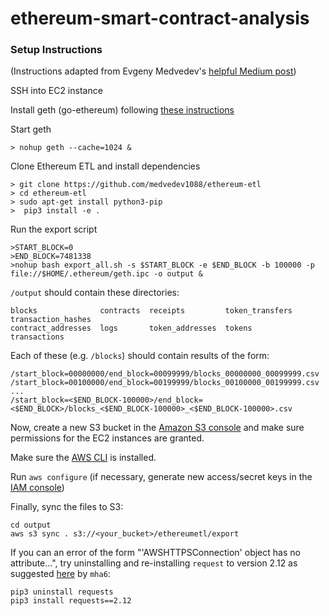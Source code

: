 # ethereum-smart-contract-analysis

### Setup Instructions

(Instructions adapted from Evgeny Medvedev's [helpful Medium post](https://medium.com/@medvedev1088/exporting-and-analyzing-ethereum-blockchain-f5353414a94e))

SSH into EC2 instance

Install geth (go-ethereum) following [these instructions](https://github.com/ethereum/go-ethereum/wiki/Installation-Instructions-for-Ubuntu)

Start geth
```
> nohup geth --cache=1024 &
```

Clone Ethereum ETL and install dependencies

```
> git clone https://github.com/medvedev1088/ethereum-etl
> cd ethereum-etl
> sudo apt-get install python3-pip
>  pip3 install -e .
```

Run the export script

```
>START_BLOCK=0
>END_BLOCK=7481338
>nohup bash export_all.sh -s $START_BLOCK -e $END_BLOCK -b 100000 -p file://$HOME/.ethereum/geth.ipc -o output &
```

`/output` should contain these directories:

```
blocks              contracts  receipts         token_transfers  transaction_hashes
contract_addresses  logs       token_addresses  tokens           transactions
```

Each of these (e.g. `/blocks`) should contain results of the form:

```
/start_block=00000000/end_block=00099999/blocks_00000000_00099999.csv
/start_block=00100000/end_block=00199999/blocks_00100000_00199999.csv
...
/start_block=<$END_BLOCK-100000>/end_block=<$END_BLOCK>/blocks_<$END_BLOCK-100000>_<$END_BLOCK-100000>.csv
```

Now, create a new S3 bucket in the [Amazon S3 console](https://console.aws.amazon.com/s3/home) and make sure permissions for the EC2 instances are granted.

Make sure the [AWS CLI](https://aws.amazon.com/cli) is installed.

Run `aws configure` (if necessary, generate new access/secret keys in the [IAM console](https://console.aws.amazon.com/iam/home))

Finally, sync the files to S3:
```
cd output
aws s3 sync . s3://<your_bucket>/ethereumetl/export
```

If you can an error of the form "'AWSHTTPSConnection' object has no attribute...", try uninstalling and re-installing `request` to version 2.12 as suggested [here](https://github.com/boto/botocore/issues/1258) by `mha6`:
```
pip3 uninstall requests
pip3 install requests==2.12
```
